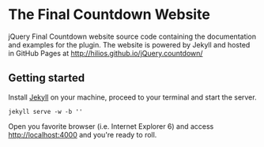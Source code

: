 The Final Countdown Website
===========================

jQuery Final Countdown website source code containing the documentation and examples for the plugin. The website is powered by Jekyll and hosted in GitHub Pages at http://hilios.github.io/jQuery.countdown/

Getting started
---------------

Install [Jekyll](http://jekyllrb.com/) on your machine, proceed to your terminal and start the server.

```
jekyll serve -w -b ''
```

Open you favorite browser (i.e. Internet Explorer 6) and access [http://localhost:4000](http://localhost:4000) and you're ready to roll.